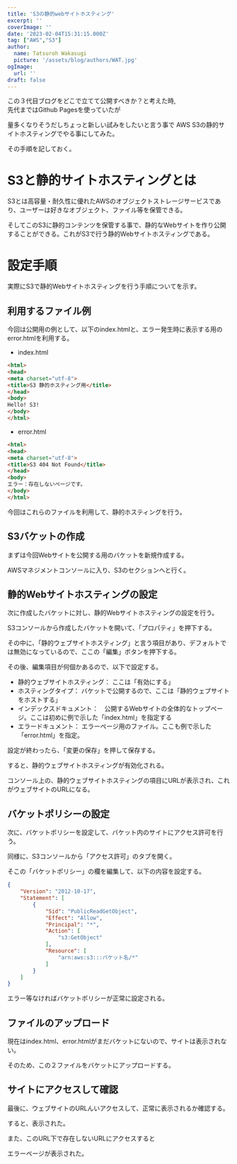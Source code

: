 ```yaml
---
title: 'S3の静的webサイトホスティング'
excerpt: ''
coverImage: ''
date: '2023-02-04T15:31:15.000Z'
tag: ["AWS","S3"]
author:
  name: Tatsuroh Wakasugi
  picture: '/assets/blog/authors/WAT.jpg'
ogImage:
  url: ''
draft: false
---
```


この３代目ブログをどこで立てて公開すべきか？と考えた時,  
先代まではGithub Pagesを使っていたが

量多くなりそうだしちょっと新しい試みをしたいと言う事で
AWS S3の静的サイトホスティングでやる事にしてみた。

その手順を記しておく。

# S3と静的サイトホスティングとは

S3とは高容量・耐久性に優れたAWSのオブジェクトストレージサービスであり、ユーザーは好きなオブジェクト、ファイル等を保管できる。

そしてこのS3に静的コンテンツを保管する事で、静的なWebサイトを作り公開することができる。これがS3で行う静的Webサイトホスティングである。

# 設定手順

実際にS3で静的Webサイトホスティングを行う手順についてを示す。

## 利用するファイル例

今回は公開用の例として、以下のindex.htmlと、エラー発生時に表示する用のerror.htmlを利用する。


- index.html

```html
<html>
<head>
<meta charset="utf-8">
<title>S3 静的ホスティング用</title>
</head>
<body>
Hello! S3!
</body>
</html>
```


- error.html

```html
<html>
<head>
<meta charset="utf-8">
<title>S3 404 Not Found</title>
</head>
<body>
エラー：存在しないページです。
</body>
</html>
```

今回はこれらのファイルを利用して、静的ホスティングを行う。


## S3バケットの作成

まずは今回Webサイトを公開する用のバケットを新規作成する。

AWSマネジメントコンソールに入り、S3のセクションへと行く。


## 静的Webサイトホスティングの設定

次に作成したバケットに対し、静的Webサイトホスティングの設定を行う。

S3コンソールから作成したバケットを開いて、「プロパティ」を押下する。

その中に、「静的ウェブサイトホスティング」と言う項目があり、デフォルトでは無効になっているので、ここの「編集」ボタンを押下する。

その後、編集項目が何個かあるので、以下で設定する。

- 静的ウェブサイトホスティング：  ここは「有効にする」
- ホスティングタイプ：  バケットで公開するので、ここは「静的ウェブサイトをホストする」
- インデックスドキュメント：　公開するWebサイトの全体的なトップページ。ここは初めに例で示した「index.html」を指定する
- エラードキュメント：  エラーページ用のファイル。ここも例で示した「error.html」を指定。

設定が終わったら、「変更の保存」を押して保存する。

すると、静的ウェブサイトホスティングが有効化される。

コンソール上の、静的ウェブサイトホスティングの項目にURLが表示され、これがウェブサイトのURLになる。

## バケットポリシーの設定

次に、バケットポリシーを設定して、バケット内のサイトにアクセス許可を行う。

同様に、S3コンソールから「アクセス許可」のタブを開く。

そこの「バケットポリシー」の欄を編集して、以下の内容を設定する。

```json
{
    "Version": "2012-10-17",
    "Statement": [
        {
            "Sid": "PublicReadGetObject",
            "Effect": "Allow",
            "Principal": "*",
            "Action": [
                "s3:GetObject"
            ],
            "Resource": [
                "arn:aws:s3:::バケット名/*"
            ]
        }
    ]
}
```

エラー等なければバケットポリシーが正常に設定される。

## ファイルのアップロード

現在はindex.html、error.htmlがまだバケットにないので、サイトは表示されない。

そのため、この２ファイルをバケットにアップロードする。

## サイトにアクセスして確認

最後に、ウェブサイトのURLんいアクセスして、正常に表示されるか確認する。

すると、表示された。

また、このURL下で存在しないURLにアクセスすると

エラーページが表示された。

